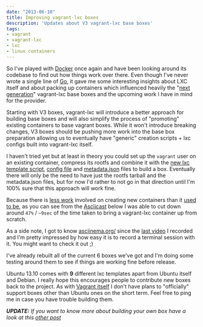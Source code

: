 ```yaml
---
date: "2013-06-10"
title: Improving vagrant-lxc boxes
description: 'Updates about V3 vagrant-lxc base boxes'
tags:
- vagrant
- vagrant-lxc
- lxc
- linux containers
---
```

So I've played with [Docker](http://www.docker.io/) once again and have been
looking around its codebase to find out how things work over there. Even though
I've never wrote a single line of [Go](http://golang.org/), it gave me some
interesting insights about LXC itself and about packing up containers which
influenced heavily the "[next generation](https://github.com/fgrehm/vagrant-lxc/issues/89)"
vagrant-lxc base boxes and the upcoming work I have in mind for the provider.

Starting with V3 boxes, vagrant-lxc will introduce a better approach for
building base boxes and will also simplify the process of "promoting" existing
containers to base vagrant boxes. While it won't introduce breaking changes,
V3 boxes should be pushing more work into the base box preparation allowing
us to eventually have "generic" creation scripts + lxc configs built into
vagrant-lxc itself.

I haven't tried yet but at least in theory you could set up the `vagrant` user on
an existing container, compress its rootfs and combine it with the [new lxc
template script](https://github.com/fgrehm/vagrant-lxc/pull/89/files#diff-1),
[config file](https://github.com/fgrehm/vagrant-lxc/pull/89/files#diff-2) and
[metadata.json](https://github.com/fgrehm/vagrant-lxc/pull/89/files#diff-3)
files to build a box. Eventually there will only be the need to have just the
rootfs tarball and the metadata.json files, but for now I'd rather to not go
in that direction until I'm 100% sure that this approach will work fine.

Because there is [less work](https://github.com/fgrehm/vagrant-lxc/blob/83377bf8a4b0e5d2aa53dd6c8ce6abd111bc0426/boxes/common/lxc-template)
involved on creating new containers than it [used to be](https://github.com/fgrehm/vagrant-lxc/blob/5eb15d86676bc0587b7ce80c1e29e69ebebaf9c7/boxes/debian/lxc-template),
as you can see from the [Asciicast](http://ascii.io/) below I was able to cut
down around `47%` / `~9sec` of the time taken to bring a vagrant-lxc container
up from scratch.

<div class="asciicast-container">
  <script type="text/javascript" src="https://asciinema.org/a/3490.js" id="asciicast-3490" async></script>
  <p>
    As a side note, I got to know <a href="https://asciinema.org/">asciinema.org/</a> since
    the <a href="/blog/2013/04/28/lxc-provider-for-vagrant/">last video</a> I
    recorded and I'm pretty impressed by how easy it is to record a terminal
    session with it. You might want to check it out ;)
  </p>
</div>

I've already rebuilt all of the current 6 boxes we've got and I'm doing some
testing around them to see if things are working fine before release.

Ubuntu 13.10 comes with **9** different lxc templates apart from Ubuntu itself
and Debian. I really hope this encourages people to contribute new boxes back
to the project. As with [Vagrant itself](https://github.com/mitchellh/vagrant/wiki/Available-Vagrant-Boxes)
I don't have plans to "officially" support boxes other than Ubuntu ones on the
short term. Feel free to ping me in case you have trouble building them.

_**UPDATE:** If you want to know more about building your own box have a look
at this [other post](/blog/2013/07/18/crafting-your-own-vagrant-lxc-base-box/)_
